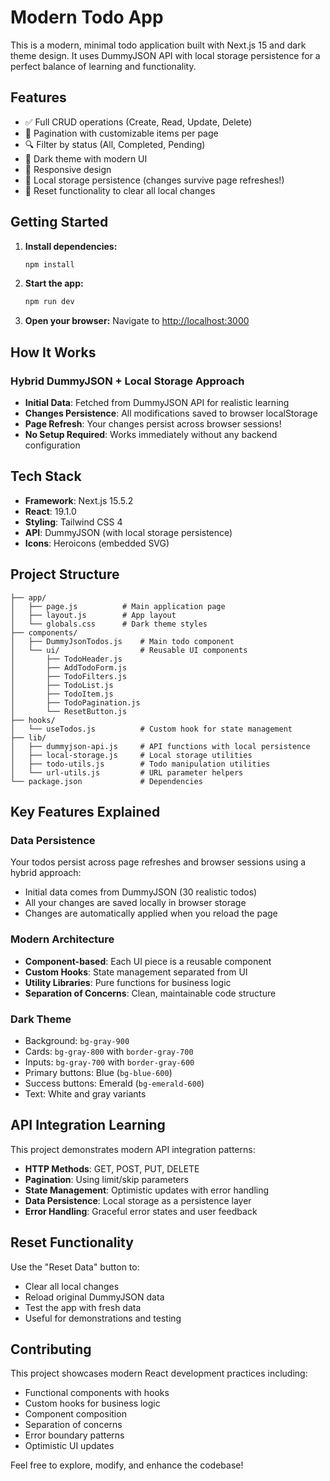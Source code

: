 # Modern Todo App

This is a modern, minimal todo application built with Next.js 15 and dark theme design. It uses DummyJSON API with local storage persistence for a perfect balance of learning and functionality.

## Features

- ✅ Full CRUD operations (Create, Read, Update, Delete)
- 📄 Pagination with customizable items per page
- 🔍 Filter by status (All, Completed, Pending)
- 🌙 Dark theme with modern UI
- 📱 Responsive design
- 💾 Local storage persistence (changes survive page refreshes!)
- 🔄 Reset functionality to clear all local changes

## Getting Started

1. **Install dependencies:**

   ```bash
   npm install
   ```

2. **Start the app:**

   ```bash
   npm run dev
   ```

3. **Open your browser:**
   Navigate to [http://localhost:3000](http://localhost:3000)

## How It Works

### **Hybrid DummyJSON + Local Storage Approach**

- **Initial Data**: Fetched from DummyJSON API for realistic learning
- **Changes Persistence**: All modifications saved to browser localStorage
- **Page Refresh**: Your changes persist across browser sessions!
- **No Setup Required**: Works immediately without any backend configuration

## Tech Stack

- **Framework**: Next.js 15.5.2
- **React**: 19.1.0
- **Styling**: Tailwind CSS 4
- **API**: DummyJSON (with local storage persistence)
- **Icons**: Heroicons (embedded SVG)

## Project Structure

```
├── app/
│   ├── page.js          # Main application page
│   ├── layout.js        # App layout
│   └── globals.css      # Dark theme styles
├── components/
│   ├── DummyJsonTodos.js    # Main todo component
│   └── ui/                  # Reusable UI components
│       ├── TodoHeader.js
│       ├── AddTodoForm.js
│       ├── TodoFilters.js
│       ├── TodoList.js
│       ├── TodoItem.js
│       ├── TodoPagination.js
│       └── ResetButton.js
├── hooks/
│   └── useTodos.js          # Custom hook for state management
├── lib/
│   ├── dummyjson-api.js     # API functions with local persistence
│   ├── local-storage.js     # Local storage utilities
│   ├── todo-utils.js        # Todo manipulation utilities
│   └── url-utils.js         # URL parameter helpers
└── package.json             # Dependencies
```

## Key Features Explained

### **Data Persistence**

Your todos persist across page refreshes and browser sessions using a hybrid approach:

- Initial data comes from DummyJSON (30 realistic todos)
- All your changes are saved locally in browser storage
- Changes are automatically applied when you reload the page

### **Modern Architecture**

- **Component-based**: Each UI piece is a reusable component
- **Custom Hooks**: State management separated from UI
- **Utility Libraries**: Pure functions for business logic
- **Separation of Concerns**: Clean, maintainable code structure

### **Dark Theme**

- Background: `bg-gray-900`
- Cards: `bg-gray-800` with `border-gray-700`
- Inputs: `bg-gray-700` with `border-gray-600`
- Primary buttons: Blue (`bg-blue-600`)
- Success buttons: Emerald (`bg-emerald-600`)
- Text: White and gray variants

## API Integration Learning

This project demonstrates modern API integration patterns:

- **HTTP Methods**: GET, POST, PUT, DELETE
- **Pagination**: Using limit/skip parameters
- **State Management**: Optimistic updates with error handling
- **Data Persistence**: Local storage as a persistence layer
- **Error Handling**: Graceful error states and user feedback

## Reset Functionality

Use the "Reset Data" button to:

- Clear all local changes
- Reload original DummyJSON data
- Test the app with fresh data
- Useful for demonstrations and testing

## Contributing

This project showcases modern React development practices including:

- Functional components with hooks
- Custom hooks for business logic
- Component composition
- Separation of concerns
- Error boundary patterns
- Optimistic UI updates

Feel free to explore, modify, and enhance the codebase!
